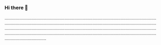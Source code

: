 ### Hi there 👋

..................................................................................................................................................................................................................................................................................................................................................................................................................................................................................................................................................